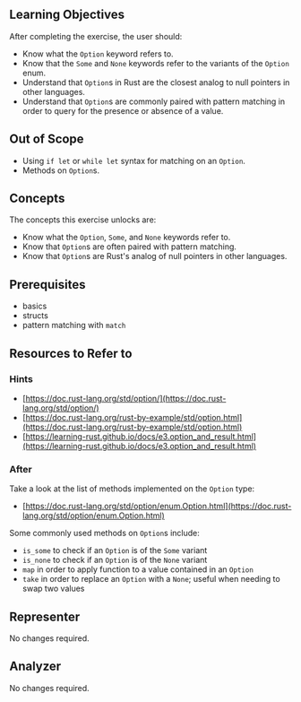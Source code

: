 ## Learning Objectives

After completing the exercise, the user should:

- Know what the `Option` keyword refers to.
- Know that the `Some` and `None` keywords refer to the variants of the `Option` enum.
- Understand that `Option`s in Rust are the closest analog to null pointers in other languages.
- Understand that `Option`s are commonly paired with pattern matching in order to query for the presence or absence of a value.

## Out of Scope

- Using `if let` or `while let` syntax for matching on an `Option`.
- Methods on `Option`s.

## Concepts

The concepts this exercise unlocks are:

- Know what the `Option`, `Some`, and `None` keywords refer to.
- Know that `Option`s are often paired with pattern matching.
- Know that `Option`s are Rust's analog of null pointers in other languages.

## Prerequisites

- basics
- structs
- pattern matching with `match`

## Resources to Refer to

### Hints

- [https://doc.rust-lang.org/std/option/](https://doc.rust-lang.org/std/option/)
- [https://doc.rust-lang.org/rust-by-example/std/option.html](https://doc.rust-lang.org/rust-by-example/std/option.html)
- [https://learning-rust.github.io/docs/e3.option_and_result.html](https://learning-rust.github.io/docs/e3.option_and_result.html)

### After

Take a look at the list of methods implemented on the `Option` type:

- [https://doc.rust-lang.org/std/option/enum.Option.html](https://doc.rust-lang.org/std/option/enum.Option.html)

Some commonly used methods on `Option`s include:

- `is_some` to check if an `Option` is of the `Some` variant
- `is_none` to check if an `Option` is of the `None` variant
- `map` in order to apply function to a value contained in an `Option`
- `take` in order to replace an `Option` with a `None`; useful when needing to swap two values

## Representer

No changes required.

## Analyzer

No changes required.
